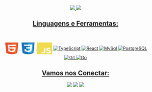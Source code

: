 <div align="center">
  <a href="https://github.com/GuiCMartini">
    <img height="150em" src="https://github-readme-stats.vercel.app/api?username=GuiCMartini&show_icons=true&theme=tokyonight&include_all_commits=true&count_private=true&hide=issues"/>
    <img height="150em" src="https://github-readme-stats.vercel.app/api/top-langs/?username=GuiCMartini&layout=compact&langs_count=7&theme=tokyonight"/>
</div>

<h2 align="center">Linguagens e Ferramentas:</h2>
<div style="display: inline_block"><br>
<p align="center">
    <img align="center" height="40" width="50" alt="Html" src="https://raw.githubusercontent.com/devicons/devicon/master/icons/html5/html5-original.svg">
    <img align="center" height="40" width="50" alt="CSS" src="https://raw.githubusercontent.com/devicons/devicon/master/icons/css3/css3-original.svg">
    <img align="center" height="40" width="50" alt="JavaScript" src="https://raw.githubusercontent.com/devicons/devicon/master/icons/javascript/javascript-plain.svg">
    <img align="center" height="40" width="50" alt="TypeScript" src="https://cdn.jsdelivr.net/gh/devicons/devicon/icons/typescript/typescript-original.svg">
    <img align="center" height="40" width="50" alt="React" src="https://cdn.jsdelivr.net/gh/devicons/devicon/icons/react/react-original.svg">
    <img align="center" height="40" width="50" alt="MySql" src="https://cdn.jsdelivr.net/gh/devicons/devicon/icons/mysql/mysql-original-wordmark.svg">
    <img align="center" height="40" width="50" alt="PostgreSQL" src="https://cdn.jsdelivr.net/gh/devicons/devicon/icons/postgresql/postgresql-original.svg">
    <img align="center" height="40" width="50" alt="Git" src="https://cdn.jsdelivr.net/gh/devicons/devicon/icons/git/git-plain.svg">
    <img align="center" height="40" width="50" alt="Go" src="https://cdn.jsdelivr.net/gh/devicons/devicon/icons/go/go-original.svg">
</p>

</div>

<h2 align="center">Vamos nos Conectar:</h2>
<div>
  <p align="center">
    <a href="https://instagram.com/guicmartini" target="_blank"><img src="https://img.shields.io/badge/-Instagram-%23E4405F?style=for-the-badge&logo=instagram&logoColor=white" target="_blank"></a>
    <a href = "mailto:gcairesmartini@gmail.com"><img src="https://img.shields.io/badge/-Gmail-%23333?style=for-the-badge&logo=gmail&logoColor=white" target="_blank"></a>
    <a href="https://www.linkedin.com/in/guilherme-martini-8020521a3/" target="_blank"><img src="https://img.shields.io/badge/-LinkedIn-%230077B5?style=for-the-badge&logo=linkedin&logoColor=white" target="_blank"></a>
  </p>
</div>
